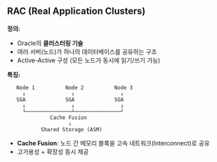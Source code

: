 ## **RAC (Real Application Clusters)**
**정의:**
- Oracle의 **클러스터링 기술**
- 여러 서버(노드)가 하나의 데이터베이스를 공유하는 구조
- Active-Active 구성 (모든 노드가 동시에 읽기/쓰기 가능)

**특징:**
```
   Node 1          Node 2          Node 3
     ↓               ↓               ↓
   SGA             SGA             SGA
     ↓               ↓               ↓
     └───────────────┴───────────────┘
              Cache Fusion
                    ↓
           Shared Storage (ASM)
```

- **Cache Fusion**: 노드 간 메모리 블록을 고속 네트워크(Interconnect)로 공유
- 고가용성 + 확장성 동시 제공